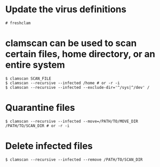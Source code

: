 # Update the virus definitions
```shell
# freshclam
```

# clamscan can be used to scan certain files, home directory, or an entire system
```shell
$ clamscan SCAN_FILE
$ clamscan --recursive --infected /home # or -r -i
$ clamscan --recursive --infected --exclude-dir='^/sys|^/dev' /
```

# Quarantine files
```shell
$ clamscan --recursive --infected --move=/PATH/TO/MOVE_DIR /PATH/TO/SCAN_DIR # or -r -i
```

# Delete infected files
```shell
$ clamscan --recursive --infected --remove /PATH/TO/SCAN_DIR
```

